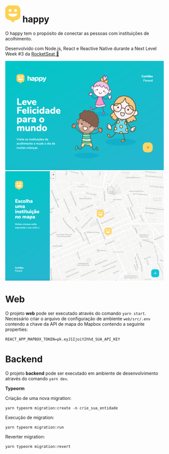 # ![Mapa](screens/Icon.jpg) happy
O happy tem o propósito de conectar as pessoas com instituições de acolhimento.

Desenvolvido com Node.js, React e Reactive Native durante a Next Level Week #3 da [RocketSeat 🚀](https://rocketseat.com.br/)

![Home](screens/Home.png)
![Mapa](screens/Mapa.png)

# Web
O projeto **web** pode ser executado através do comando `yarn start`.
Necessário criar o arquivo de configuração de ambiente `web/src/.env` contendo a chave da API de mapa do Mapbox contendo a seguinte properties:

```properties
REACT_APP_MAPBOX_TOKEN=pk.eyJ1IjoiY2hhd_SUA_API_KEY
```

# Backend
O projeto **backend** pode ser executado em ambiente de desenvolvimento através do comando `yarn dev`.

**Typeorm**

Criação de uma nova migration:

```properties
yarn typeorm migration:create -n crie_sua_entidade
```

Execução de migration:

```properties
yarn typeorm migration:run
```

Reverter migration:

```properties
yarn typeorm migration:revert   
```